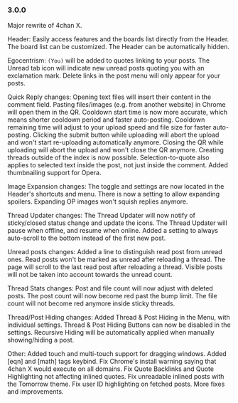 ### 3.0.0

Major rewrite of 4chan X.

Header:
  Easily access features and the boards list directly from the Header.
  The board list can be customized.
  The Header can be automatically hidden.

Egocentrism:
  `(You)` will be added to quotes linking to your posts.
  The Unread tab icon will indicate new unread posts quoting you with an exclamation mark.
  Delete links in the post menu will only appear for your posts.

Quick Reply changes:
  Opening text files will insert their content in the comment field.
  Pasting files/images (e.g. from another website) in Chrome will open them in the QR.
  Cooldown start time is now more accurate, which means shorter cooldown period and faster auto-posting.
  Cooldown remaining time will adjust to your upload speed and file size for faster auto-posting.
  Clicking the submit button while uploading will abort the upload and won't start re-uploading automatically anymore.
  Closing the QR while uploading will abort the upload and won't close the QR anymore.
  Creating threads outside of the index is now possible.
  Selection-to-quote also applies to selected text inside the post, not just inside the comment.
  Added thumbnailing support for Opera.

Image Expansion changes:
  The toggle and settings are now located in the Header's shortcuts and menu.
  There is now a setting to allow expanding spoilers.
  Expanding OP images won't squish replies anymore.

Thread Updater changes:
  The Thread Updater will now notify of sticky/closed status change and update the icons.
  The Thread Updater will pause when offline, and resume when online.
  Added a setting to always auto-scroll to the bottom instead of the first new post.

Unread posts changes:
  Added a line to distinguish read post from unread ones.
  Read posts won't be marked as unread after reloading a thread.
  The page will scroll to the last read post after reloading a thread.
  Visible posts will not be taken into account towards the unread count.

Thread Stats changes:
  Post and file count will now adjust with deleted posts.
  The post count will now become red past the bump limit.
  The file count will not become red anymore inside sticky threads.

Thread/Post Hiding changes:
  Added Thread & Post Hiding in the Menu, with individual settings.
  Thread & Post Hiding Buttons can now be disabled in the settings.
  Recursive Hiding will be automatically applied when manually showing/hiding a post.

Other:
  Added touch and multi-touch support for dragging windows.
  Added [eqn] and [math] tags keybind.
  Fix Chrome's install warning saying that 4chan X would execute on all domains.
  Fix Quote Backlinks and Quote Highlighting not affecting inlined quotes.
  Fix unreadable inlined posts with the Tomorrow theme.
  Fix user ID highlighting on fetched posts.
  More fixes and improvements.
